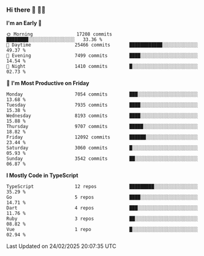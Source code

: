 ### Hi there 👋 🧑‍💻



<!--START_SECTION:waka-->
**I'm an Early 🐤** 

```text
🌞 Morning                17208 commits       ████████░░░░░░░░░░░░░░░░░   33.36 % 
🌆 Daytime                25466 commits       ████████████░░░░░░░░░░░░░   49.37 % 
🌃 Evening                7499 commits        ████░░░░░░░░░░░░░░░░░░░░░   14.54 % 
🌙 Night                  1410 commits        █░░░░░░░░░░░░░░░░░░░░░░░░   02.73 % 
```
📅 **I'm Most Productive on Friday** 

```text
Monday                   7054 commits        ███░░░░░░░░░░░░░░░░░░░░░░   13.68 % 
Tuesday                  7935 commits        ████░░░░░░░░░░░░░░░░░░░░░   15.38 % 
Wednesday                8193 commits        ████░░░░░░░░░░░░░░░░░░░░░   15.88 % 
Thursday                 9707 commits        █████░░░░░░░░░░░░░░░░░░░░   18.82 % 
Friday                   12092 commits       ██████░░░░░░░░░░░░░░░░░░░   23.44 % 
Saturday                 3060 commits        █░░░░░░░░░░░░░░░░░░░░░░░░   05.93 % 
Sunday                   3542 commits        ██░░░░░░░░░░░░░░░░░░░░░░░   06.87 % 
```


**I Mostly Code in TypeScript** 

```text
TypeScript               12 repos            █████████░░░░░░░░░░░░░░░░   35.29 % 
Go                       5 repos             ████░░░░░░░░░░░░░░░░░░░░░   14.71 % 
Dart                     4 repos             ███░░░░░░░░░░░░░░░░░░░░░░   11.76 % 
Ruby                     3 repos             ██░░░░░░░░░░░░░░░░░░░░░░░   08.82 % 
Vue                      1 repo              █░░░░░░░░░░░░░░░░░░░░░░░░   02.94 % 
```




 Last Updated on 24/02/2025 20:07:35 UTC
<!--END_SECTION:waka-->


